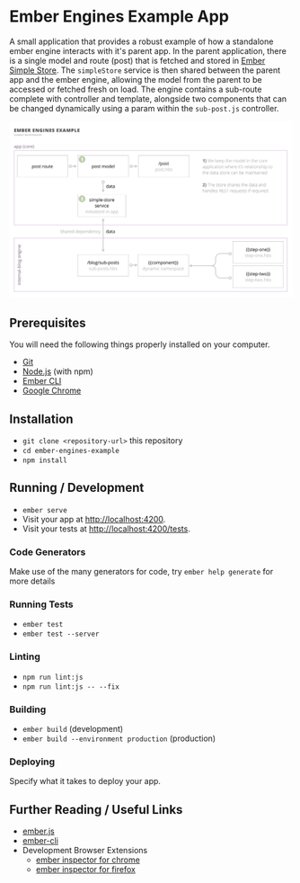 # Ember Engines Example App

A small application that provides a robust example of how a standalone ember engine
interacts with it's parent app. In the parent application, there is a single model and route (post)
that is fetched and stored in [Ember Simple Store](https://github.com/toranb/ember-cli-simple-store).
The `simpleStore` service is then shared between the parent app and the ember engine,
allowing the model from the parent to be accessed or fetched fresh on load.
The engine contains a sub-route complete with controller and template, alongside two
components that can be changed dynamically using a param within the `sub-post.js` controller.

![Ember engines example diagram](https://github.com/ezy/ember-engines-example/blob/master/public/engines-diagram.png?raw=true)

## Prerequisites

You will need the following things properly installed on your computer.

* [Git](https://git-scm.com/)
* [Node.js](https://nodejs.org/) (with npm)
* [Ember CLI](https://ember-cli.com/)
* [Google Chrome](https://google.com/chrome/)

## Installation

* `git clone <repository-url>` this repository
* `cd ember-engines-example`
* `npm install`

## Running / Development

* `ember serve`
* Visit your app at [http://localhost:4200](http://localhost:4200).
* Visit your tests at [http://localhost:4200/tests](http://localhost:4200/tests).

### Code Generators

Make use of the many generators for code, try `ember help generate` for more details

### Running Tests

* `ember test`
* `ember test --server`

### Linting

* `npm run lint:js`
* `npm run lint:js -- --fix`

### Building

* `ember build` (development)
* `ember build --environment production` (production)

### Deploying

Specify what it takes to deploy your app.

## Further Reading / Useful Links

* [ember.js](https://emberjs.com/)
* [ember-cli](https://ember-cli.com/)
* Development Browser Extensions
  * [ember inspector for chrome](https://chrome.google.com/webstore/detail/ember-inspector/bmdblncegkenkacieihfhpjfppoconhi)
  * [ember inspector for firefox](https://addons.mozilla.org/en-US/firefox/addon/ember-inspector/)
